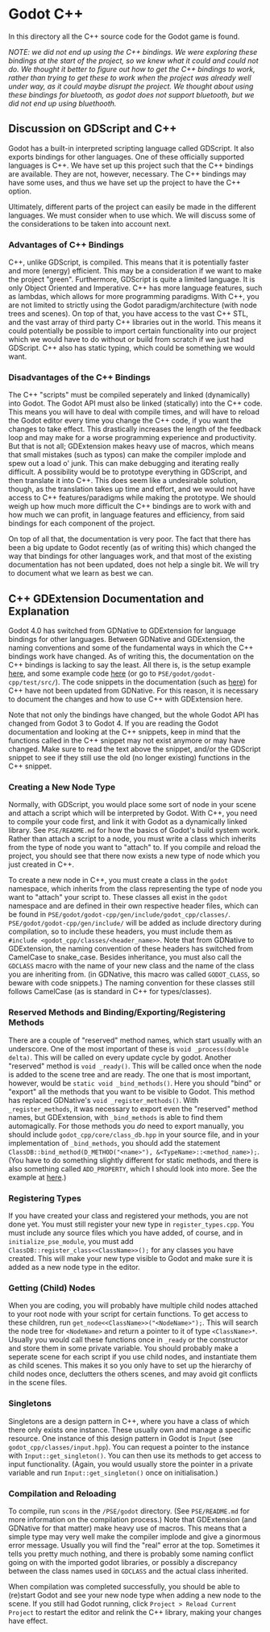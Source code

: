 # Godot C++

In this directory all the C++ source code for the Godot game is found.

*NOTE: we did not end up using the C++ bindings. We were exploring these bindings at the start of the project, so we knew what it could and could not do. We thought it better to figure out how to get the C++ bindings to work, rather than trying to get these to work when the project was already well under way, as it could maybe disrupt the project. We thought about using these bindings for bluetooth, as godot does not support bluetooth, but we did not end up using bluethooth.*

## Discussion on GDScript and C++

Godot has a built-in interpreted scripting language called GDScript. It also exports bindings for other languages. One of these officially supported languages is C++. We have set up this project such that the C++ bindings are available. They are not, however, necessary. The C++ bindings may have some uses, and thus we have set up the project to have the C++ option.

Ultimately, different parts of the project can easily be made in the different languages. We must consider when to use which. We will discuss some of the considerations to be taken into account next.

### Advantages of C++ Bindings

C++, unlike GDScript, is compiled. This means that it is potentially faster and more (energy) efficient. This may be a consideration if we want to make the project "green". Furthermore, GDScript is quite a limited language. It is only Object Oriented and Imperative. C++ has more language features, such as lambdas, which allows for more programming paradigms. With C++, you are not limited to strictly using the Godot paradigm/architecture (with node trees and scenes). On top of that, you have access to the vast C++ STL, and the vast array of third party C++ libraries out in the world. This means it could potentially be possible to import certain functionality into our project which we would have to do without or build from scratch if we just had GDScript. C++ also has static typing, which could be something we would want.

### Disadvantages of the C++ Bindings

The C++ "scripts" must be compiled seperately and linked (dynamically) into Godot. The Godot API must also be linked (statically) into the C++ code. This means you will have to deal with compile times, and will have to reload the Godot editor every time you change the C++ code, if you want the changes to take effect. This drastically increases the length of the feedback loop and may make for a worse programming experience and productivity. But that is not all; GDExtension makes heavy use of macros, which means that small mistakes (such as typos) can make the compiler implode and spew out a load o' junk. This can make debugging and iterating really difficult. A possibility would be to prototype everything in GDScript, and then translate it into C++. This does seem like a undesirable solution, though, as the translation takes up time and effort, and we would not have access to C++ features/paradigms while making the prototype. We should weigh up how much more difficult the C++ bindings are to work with and how much we can profit, in language features and efficiency, from said bindings for each component of the project.

On top of all that, the documentation is very poor. The fact that there has been a big update to Godot recently (as of writing this) which changed the way that bindings for other languages work, and that most of the existing documentation has not been updated, does not help a single bit. We will try to document what we learn as best we can.

## C++ GDExtension Documentation and Explanation

Godot 4.0 has switched from GDNative to GDExtension for language bindings for other languages. Between GDNative and GDExtension, the naming conventions and some of the fundamental ways in which the C++ bindings work have changed. As of writing this, the documentation on the C++ bindings is lacking to say the least. All there is, is the setup example [here](https://docs.godotengine.org/en/stable/tutorials/scripting/gdextension/gdextension_cpp_example.html), and some example code [here](https://github.com/godotengine/godot-cpp/tree/master/test/src) (or go to `PSE/godot/godot-cpp/test/src/`). The code snippets in the documentation (such as [here](https://docs.godotengine.org/en/stable/getting_started/first_2d_game/03.coding_the_player.html)) for C++ have not been updated from GDNative. For this reason, it is necessary to document the changes and how to use C++ with GDExtension here.

Note that not only the bindings have changed, but the whole Godot API has changed from Godot 3 to Godot 4. If you are reading the Godot documentation and looking at the C++ snippets, keep in mind that the functions called in the C++ snippet may not exist anymore or may have changed. Make sure to read the text above the snippet, and/or the GDScript snippet to see if they still use the old (no longer existing) functions in the C++ snippet.

### Creating a New Node Type

Normally, with GDScript, you would place some sort of node in your scene and attach a script which will be interpreted by Godot. With C++, you need to compile your code first, and link it with Godot as a dynamically linked library. See `PSE/README.md` for how the basics of Godot's build system work. Rather than attach a script to a node, you must write a class which inherits from the type of node you want to "attach" to. If you compile and reload the project, you should see that there now exists a new type of node which you just created in C++.

To create a new node in C++, you must create a class in the `godot` namespace, which inherits from the class representing the type of node you want to "attach" your script to. These classes all exist in the `godot` namespace and are defined in their own respective header files, which can be found in `PSE/godot/godot-cpp/gen/include/godot_cpp/classes/`. `PSE/godot/godot-cpp/gen/include/` will be added as include directory during compilation, so to include these headers, you must include them as `#include <godot_cpp/classes/<header_name>>`. Note that from GDNative to GDExtension, the naming convention of these headers has switched from CamelCase to snake_case. Besides inheritance, you must also call the `GDCLASS` macro with the name of your new class and the name of the class you are inheriting from. (in GDNative, this macro was called `GODOT_CLASS`, so beware with code snippets.) The naming convention for these classes still follows CamelCase (as is standard in C++ for types/classes).

### Reserved Methods and Binding/Exporting/Registering Methods

There are a couple of "reserved" method names, which start usually with an underscore. One of the most important of these is `void _process(double delta)`. This will be called on every update cycle by godot. Another "reserved" method is `void _ready()`. This will be called once when the node is added to the scene tree and are ready. The one that is most important, however, would be `static void _bind_methods()`. Here you should "bind" or "export" all the methods that you want to be visible to Godot. This method has replaced GDNative's `void _register_methods()`. With `_register_methods`, it was necessary to export even the "reserved" method names, but GDExtension, with `_bind_methods` is able to find them automagically. For those methods you *do* need to export manually, you should include `godot_cpp/core/class_db.hpp` in your source file, and in your implementation of `_bind_methods`, you should add the statement `ClassDB::bind_method(D_METHOD("<name>"), &<TypeName>::<method_name>);`. (You have to do something slightly different for static methods, and there is also something called `ADD_PROPERTY`, which I should look into more. See the example at [here](https://github.com/godotengine/godot-cpp/blob/master/test/src/example.cpp).)

### Registering Types

If you have created your class and registered your methods, you are not done yet. You must still register your new type in `register_types.cpp`. You must include any source files which you have added, of course, and in `initialize_pse_module`, you must add `ClassDB::register_class<<ClassName>>();` for any classes you have created. This will make your new type visible to Godot and make sure it is added as a new node type in the editor.

### Getting (Child) Nodes

When you are coding, you will probably have multiple child nodes attached to your root node with your script for certain functions. To get access to these children, run `get_node<<ClassName>>("<NodeName>");`. This will search the node tree for `<NodeName>` and return a pointer to it of type `<ClassName>*`. Usually you would call these functions once in `_ready` or the constructor and store them in some private variable. You should probably make a seperate scene for each script if you use child nodes, and instantiate them as child scenes. This makes it so you only have to set up the hierarchy of child nodes once, declutters the others scenes, and may avoid git conflicts in the scene files.

### Singletons

Singletons are a design pattern in C++, where you have a class of which there only exists one instance. These usually own and manage a specific resource. One instance of this design pattern in Godot is `Input` (see `godot_cpp/classes/input.hpp`). You can request a pointer to the instance with `Input::get_singleton()`. You can then use its methods to get access to input functionality. (Again, you would usually store the pointer in a private variable and run `Input::get_singleton()` once on initialisation.)

### Compilation and Reloading

To compile, run `scons` in the `/PSE/godot` directory. (See `PSE/README.md` for more information on the compilation process.) Note that GDExtension (and GDNative for that matter) make heavy use of macros. This means that a simple type may very well make the compiler implode and give a ginormous error message. Usually you will find the "real" error at the top. Sometimes it tells you pretty much nothing, and there is probably some naming conflict going on with the imported godot libraries, or possibly a discrepancy between the class names used in `GDCLASS` and the actual class inherited.

When compilation was completed successfully, you should be able to (re)start Godot and see your new node type when adding a new node to the scene. If you still had Godot running, click `Project > Reload Current Project` to restart the editor and relink the C++ library, making your changes have effect.